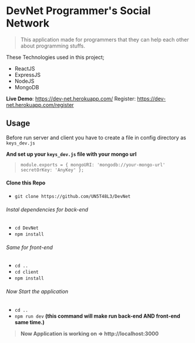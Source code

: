 # DevNet Programmer's Social Network

>This application made for programmers that they can help each other about programming stuffs.

These Technologies used in this project;
- ReactJS
- ExpressJS
- NodeJS
- MongoDB

**Live Demo**: https://dev-net.herokuapp.com/
Register:  https://dev-net.herokuapp.com/register



## Usage
Before run server and client you have to create a file in config directory as `keys_dev.js`

**And set up your `keys_dev.js` file with your mongo url**
>`module.exports = {
  mongoURI: 'mongodb://your-mongo-url'
  secretOrKey: 'AnyKey'
};
`

#### Clone this Repo
- `git clone https://github.com/UN5T48L3/DevNet`
###### Instal dependencies for back-end
- `cd DevNet`
- `npm install`
###### Same for front-end
- `cd ..`
- `cd client`
- `npm install`
###### Now Start the application
- `cd ..`
- `npm run dev` **(this command will make run back-end AND front-end same time.)**

>  **Now Application is working on => http://localhost:3000**




